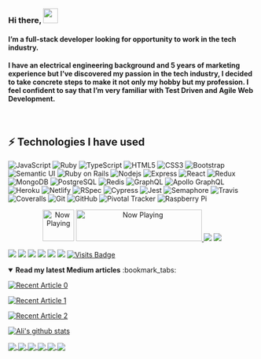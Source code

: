 ### Hi there, <img src="https://media.tenor.com/images/3b388fe03da271d2674faf85eb7c3fcd/tenor.gif" width=30 height=30 />

#### I’m a full-stack developer looking for opportunity to work in the tech industry.

#### I have an electrical engineering background and 5 years of marketing experience but I’ve discovered my passion in the tech industry, I decided to take concrete steps to make it not only my hobby but my profession. I feel confident to say that I’m very familiar with Test Driven and Agile Web Development.

&nbsp;

## ⚡ Technologies I have used

![JavaScript](https://img.shields.io/badge/-JavaScript-black?style=flat-square&logo=javascript)
![Ruby](https://img.shields.io/badge/-Ruby-CC342D?style=flat-square&logo=ruby)
![TypeScript](https://img.shields.io/badge/-TypeScript-007ACC?style=flat-square&logo=typescript)
![HTML5](https://img.shields.io/badge/-HTML5-E34F26?style=flat-square&logo=html5&logoColor=white)
![CSS3](https://img.shields.io/badge/-CSS3-1572B6?style=flat-square&logo=css3)
![Bootstrap](https://img.shields.io/badge/-Bootstrap-563D7C?style=flat-square&logo=bootstrap)
![Semantic UI](https://img.shields.io/badge/-Semantic%20UI-430098?style=flat-square)
![Ruby on Rails](https://img.shields.io/badge/-Ruby%20on%20Rails-CC0000?style=flat-square&logo=ruby-on-rails)
![Nodejs](https://img.shields.io/badge/-Nodejs-black?style=flat-square&logo=Node.js)
![Express](https://img.shields.io/badge/-Express-430098?style=flat-square)
![React](https://img.shields.io/badge/-React-black?style=flat-square&logo=react)
![Redux](https://img.shields.io/badge/-Redux-764ABC?style=flat-square&logo=redux)
![MongoDB](https://img.shields.io/badge/-MongoDB-black?style=flat-square&logo=mongodb)
![PostgreSQL](https://img.shields.io/badge/-PostgreSQL-336791?style=flat-square&logo=postgresql)
![Redis](https://img.shields.io/badge/-Redis-black?style=flat-square&logo=Redis)
![GraphQL](https://img.shields.io/badge/-GraphQL-E10098?style=flat-square&logo=graphql)
![Apollo GraphQL](https://img.shields.io/badge/-Apollo%20GraphQL-311C87?style=flat-square&logo=apollo-graphql)
![Heroku](https://img.shields.io/badge/-Heroku-430098?style=flat-square&logo=heroku)
![Netlify](https://img.shields.io/badge/-Netlify-black?00C7B7?style=flat-square&logo=netlify)
![RSpec](https://img.shields.io/badge/-RSpec-red?430098?style=flat-square)
![Cypress](https://img.shields.io/badge/-Cypress-17202C?style=flat-square&logo=cypress)
![Jest](https://img.shields.io/badge/-Jest-C21325?style=flat-square&logo=jest)
![Semaphore](https://img.shields.io/badge/-Semaphore-grey?19A974?style=flat-square&logo=semaphore-ci)
![Travis](https://img.shields.io/badge/-Travis-black?3EAAAF?style=flat-square&logo=travis-ci)
![Coveralls](https://img.shields.io/badge/-Coveralls-3F5767?style=flat-square&logo=coveralls)
![Git](https://img.shields.io/badge/-Git-black?style=flat-square&logo=git)
![GitHub](https://img.shields.io/badge/-GitHub-181717?style=flat-square&logo=github)
![Pivotal Tracker](https://img.shields.io/badge/-Pivotal%20Tracker-430098?style=flat-square&logo=pivotal-tracker)
![Raspberry Pi](https://img.shields.io/badge/-Raspberry%20Pi-C51A4A?style=flat-square&logo=Raspberry-Pi)

<p  align="center" float="left">
<img  src="https://cdn.iconscout.com/icon/free/png-256/spotify-11-432546.png" width="64" height="64" alt="Now Playing">
  <a href="https://githhub-now-playing.vercel.app/now-playing?open">
    <img  src="https://githhub-now-playing.vercel.app/now-playing" width="256" height="64" alt="Now Playing">
</a>
  <img src="https://cdn.betterttv.net/emote/5f1b0186cf6d2144653d2970/2x"  /> 
  <img src="https://cdn.betterttv.net/emote/55b6f480e66682f576dd94f5/2x"  />
    <!-- <a href="https://www.codewars.com/users/allezz">
    <img  src="https://www.codewars.com/users/allezz/badges/large" width="256" height="64" alt="Now Playing">
</a> -->
</p>

[<img src ="https://img.shields.io/badge/portfolio-%23.svg?&style=for-the-badge&logo=&logoColor=white%22">](https://alierbay.netlify.app/)
[<img src="https://img.shields.io/badge/medium-%2312100E.svg?&style=for-the-badge&logo=medium&logoColor=white" />](https://medium.com/@aerbay)
[<img src="https://img.shields.io/badge/linkedin-%230077B5.svg?&style=for-the-badge&logo=linkedin&logoColor=white" />](https://www.linkedin.com/in/alierbay/)
[<img src="https://img.shields.io/badge/facebook-%231877F2.svg?&style=for-the-badge&logo=facebook&logoColor=white" />](https://www.facebook.com/allezz/)
[<img src ="https://img.shields.io/badge/discogs-333333.svg?&style=for-the-badge&logo=discogs&logoColor=gray%22">](https://www.discogs.com/user/allezz/collection?header=1)
[<img src="https://img.shields.io/badge/Last.fm-%23D51007.svg?&style=for-the-badge&logo=last.fm&logoColor=white" />](https://www.last.fm/user/allezz)
[![Visits Badge](https://badges.pufler.dev/visits/kermit-klein/kermit-klein?style=for-the-badge)](https://github.com/kermit-klein/kermit-klein)

<details open> 
 <summary><b>Read my latest Medium articles</b> :bookmark_tabs:</summary>
 
  <a target="_blank" href="https://github-readme-medium-recent-article.vercel.app/medium/@aerbay/0"><img src="https://github-readme-medium-recent-article.vercel.app/medium/@aerbay/0" alt="Recent Article 0"></a>

<a target="_blank" href="https://github-readme-medium-recent-article.vercel.app/medium/@aerbay/1"><img src="https://github-readme-medium-recent-article.vercel.app/medium/@aerbay/1" alt="Recent Article 1"></a>

<a target="_blank" href="https://github-readme-medium-recent-article.vercel.app/medium/@aerbay/2"><img src="https://github-readme-medium-recent-article.vercel.app/medium/@aerbay/2" alt="Recent Article 2"></a>

</details>

[![Ali's github stats](https://github-readme-stats.vercel.app/api?username=kermit-klein&show_icons=true)](https://github.com/kermit-klein/github-readme-stats)

<a href="https://github.com/kermit-klein/react-portfolio">
  <img align="center" src="https://github-readme-stats.vercel.app/api/pin/?username=kermit-klein&theme=calm&repo=react-portfolio" />
</a> 
<a href="https://github.com/kermit-klein/YelpRecord">
  <img align="center" src="https://github-readme-stats.vercel.app/api/pin/?username=kermit-klein&theme=calm&repo=YelpRecord" />
</a>
<a href="https://github.com/kermit-klein/reQuest_client">
  <img align="center" src="https://github-readme-stats.vercel.app/api/pin/?username=kermit-klein&theme=calm&repo=reQuest_client" />
</a> 
<a href="https://github.com/kermit-klein/reQuest_api">
  <img align="center" src="https://github-readme-stats.vercel.app/api/pin/?username=kermit-klein&theme=calm&repo=reQuest_api" />
</a> 
<a href="https://github.com/kermit-klein/Rock-Paper-Scissors">
  <img align="center" src="https://github-readme-stats.vercel.app/api/pin/?username=kermit-klein&theme=calm&repo=Rock-Paper-Scissors" />
</a>
<a href="https://github.com/kermit-klein/newsroom_client-april-2020">
  <img align="center" src="https://github-readme-stats.vercel.app/api/pin/?username=kermit-klein&theme=calm&repo=newsroom_client-april-2020" />
</a>

